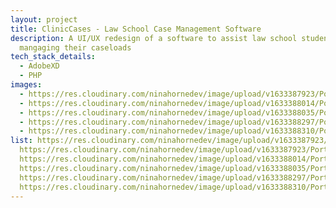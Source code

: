 ```yaml
---
layout: project
title: ClinicCases - Law School Case Management Software
description: A UI/UX redesign of a software to assist law school students in
  mangaging their caseloads
tech_stack_details:
  - AdobeXD
  - PHP
images:
  - https://res.cloudinary.com/ninahornedev/image/upload/v1633387923/Portfolio/Screen_Shot_2021-10-04_at_6.13.40_PM_hooims.pnghttps://res.cloudinary.com/ninahornedev/image/upload/v1633387923/Portfolio/Screen_Shot_2021-10-04_at_6.14.44_PM_jb2s0l.png
  - https://res.cloudinary.com/ninahornedev/image/upload/v1633388014/Portfolio/Screen_Shot_2021-10-04_at_6.53.31_PM_ek6uyx.png
  - https://res.cloudinary.com/ninahornedev/image/upload/v1633388035/Portfolio/Screen_Shot_2021-10-04_at_6.53.53_PM_ojnwx5.png
  - https://res.cloudinary.com/ninahornedev/image/upload/v1633388297/Portfolio/Screen_Shot_2021-10-04_at_6.58.14_PM_r9bxlx.png
  - https://res.cloudinary.com/ninahornedev/image/upload/v1633388310/Portfolio/Screen_Shot_2021-10-04_at_6.58.28_PM_ag0g06.png
list: https://res.cloudinary.com/ninahornedev/image/upload/v1633387923/Portfolio/Screen_Shot_2021-10-04_at_6.14.44_PM_jb2s0l.png,
  https://res.cloudinary.com/ninahornedev/image/upload/v1633387923/Portfolio/Screen_Shot_2021-10-04_at_6.13.40_PM_hooims.png,
  https://res.cloudinary.com/ninahornedev/image/upload/v1633388014/Portfolio/Screen_Shot_2021-10-04_at_6.53.31_PM_ek6uyx.png,
  https://res.cloudinary.com/ninahornedev/image/upload/v1633388035/Portfolio/Screen_Shot_2021-10-04_at_6.53.53_PM_ojnwx5.png,
  https://res.cloudinary.com/ninahornedev/image/upload/v1633388297/Portfolio/Screen_Shot_2021-10-04_at_6.58.14_PM_r9bxlx.png,
  https://res.cloudinary.com/ninahornedev/image/upload/v1633388310/Portfolio/Screen_Shot_2021-10-04_at_6.58.28_PM_ag0g06.png
---
```

